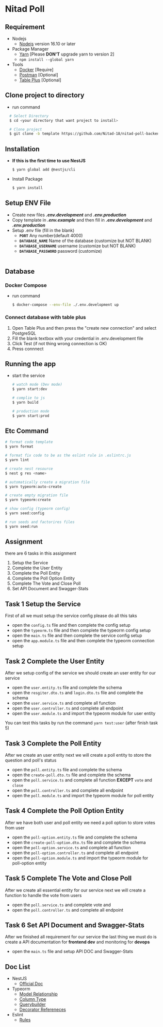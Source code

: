 # Nitad Poll

## Requirement
- Nodejs
    - [Nodejs](https://nodejs.org/en/download/) version 16.10 or later
- Package Manager
    - [Yarn](https://yarnpkg.com/getting-started/install)  [Please **DON'T** upgrade yarn to version 2]
    - `npm install --global yarn`
- Tools
  - [Docker](https://www.docker.com/get-started) [Require]
  - [Postman](https://www.postman.com/downloads/) [Optional]
  - [Table Plus](https://tableplus.com) [Optional]

## Clone project to directory
- run command
```bash
  # Select Directory
  $ cd <your directory that want project to install>

  # Clone project
  $ git clone -b template https://github.com/Nitad-18/nitad-poll-backend.git
```

## Installation

- **If this is the first time to use NestJS**
  ```bash
  $ yarn global add @nestjs/cli 
  ```
- Install Package
  ```bash
  $ yarn install
  ```

## Setup ENV File

- Create new files **_.env.development_** and **_.env.production_**
- Copy template in **_.env.example_** and then fill in **_.env.development_** and **_.env.production_**
- Setup .env file (fill in the blank)
  <br/>
  - **`PORT`** Any number(default 4000)<br/>
  - **`DATABASE_NAME`** Name of the database (customize but NOT BLANK)<br/>
  - **`DATABASE_USERNAME`** username (customize but NOT BLANK)<br/>
  - **`DATABASE_PASSWORD`** password (customize)
  <br/>

## Database

### Docker Compose
- run command 
  ```bash
  $ docker-compose --env-file ./.env.development up
  ```

### Connect database with table plus

1. Open Table Plus and then press the "create new connection" and select PostgreSQL
2. Fill the blank textbox with your credential in .env.development file
3. Click Test (if not thing wrong connection is OK)
4. Press connnect

## Running the app
- start the service
  ```bash
  # watch mode (Dev mode)
  $ yarn start:dev

  # complie to js
  $ yarn build

  # production mode
  $ yarn start:prod
  ```
  
## Etc Command
  ```bash
  # format code template
  $ yarn format
  
  # format fix code to be as the eslint rule in .eslintrc.js
  $ yarn lint

  # create nest resource
  $ nest g res <name>

  # automatically create a migration file
  $ yarn typeorm:auto-create

  # create empty migration file
  $ yarn typeorm:create

  # show config (typeorm config)
  $ yarn seed:config

  # run seeds and factorires files
  $ yarn seed:run
  ```

## Assignment
there are 6 tasks in this assignment

  1. Setup the Service
  2. Complete the User Entity
  3. Complete the Poll Entity
  4. Complete the Poll Option Entity
  5. Complete The Vote and Close Poll
  6. Set API Document and Swagger-Stats

## Task 1 Setup the Service
First of all we must setup the service config please do all this taks
- open the `config.ts` file and then complete the config setup
- open the `typeorm.ts` file and then complete the typeorm config setup
- open the `main.ts` file and then complete the service config setup
- open the `app.module.ts` file and then complete the typeorm connection setup

## Task 2 Complete the User Entity
After we setup config of the service we should create an user entity for our service
- open the `user.entity.ts` file and complete the schema
- open the `resgiter.dto.ts` and `login.dto.ts` file and complete the schema
- open the `user.service.ts` and complete all function
- open the `user.controller.ts` and complete all endpoint
- open the `user.module.ts` and import the typeorm module for user entity 

You can test this tasks by run the command `yarn test:user` (after finish task 5)

## Task 3 Complete the Poll Entity
After we create an user entity next we will create a poll entity to store the question and poll's status
- open the `poll.entity.ts` file and complete the schema
- open the `create-poll.dto.ts` file and complete the schema
- open the `poll.service.ts` and complete all function **EXCEPT** `vote` and `close`
- open the `poll.controller.ts` and complete all endpoint
- open the `poll.module.ts` and import the typeorm module for poll entity

## Task 4 Complete the Poll Option Entity
After we have both user and poll entity we need a poll option to store votes from user
- open the `poll-option.entity.ts` file and complete the schema
- open the `create-poll-option.dto.ts` file and complete the schema
- open the `poll-option.service.ts` and complete all function
- open the `poll-option.controller.ts` and complete all endpoint
- open the `poll-option.module.ts` and import the typeorm module for poll-option entity

## Task 5 Complete The Vote and Close Poll
After we create all essential entity for our service next we will create a function to handle the vote from users
- open the `poll.service.ts` and complete vote and 
- open the `poll.controller.ts` and complete all endpoint

## Task 6 Set API Document and Swagger-Stats
After we finished all requirement for our service the last thing we must do is create a API documentation for **frontend dev** and monitoring for **devops**
- open the `main.ts` file and setup API DOC and Swagger-Stats

## Doc List
  - NestJS
    - [Official Doc](https://docs.nestjs.com)
  - Typeorm
    - [Model Relationship](https://typeorm.io/#/relations)
    - [Column Type](https://typeorm.io/#/entities/#Column%20types)
    - [Querybuilder](https://typeorm.io/#/select-query-builder)
    - [Decorator Refereneces](https://typeorm.io/#/decorator-reference)
  - Eslint
    - [Rules](https://eslint.org/docs/rules/)



